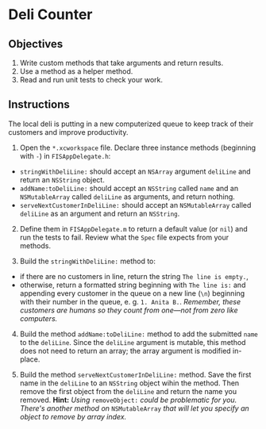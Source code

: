# Deli Counter

## Objectives

1. Write custom methods that take arguments and return results.
2. Use a method as a helper method.
3. Read and run unit tests to check your work.

## Instructions

The local deli is putting in a new computerized queue to keep track of their customers and improve productivity.

1. Open the `*.xcworkspace` file. Declare three instance methods (beginning with `-`) in `FISAppDelegate.h`:
  * `stringWithDeliLine:` should accept an `NSArray` argument `deliLine` and return an `NSString` object.
  * `addName:toDeliLine:` should accept an `NSString` called `name` and an `NSMutableArray` called `deliLine` as arguments, and return nothing.
  * `serveNextCustomerInDeliLine:` should accept an `NSMutableArray` called `deliLine` as an argument and return an `NSString`.  

2. Define them in `FISAppDelegate.m` to return a default value (or `nil`) and run the tests to fail. Review what the `Spec` file expects from your methods.

3. Build the `stringWithDeliLine:` method to:
  * if there are no customers in line, return the string `The line is empty.`,
  * otherwise, return a formatted string beginning with `The line is:` and appending every customer in the queue on a new line (`\n`) beginning with their number in the queue, e. g. `1. Anita B.`. *Remember, these customers are humans so they count from one—not from zero like computers.*

4. Build the method `addName:toDeliLine:` method to add the submitted `name` to the `deliLine`. Since the `deliLine` argument is mutable, this method does not need to return an array; the array argument is modified in-place.

5. Build the method `serveNextCustomerInDeliLine:` method. Save the first name in the `deliLine` to an `NSString` object wihin the method. Then remove the first object from the `deliLine` and return the name you removed. **Hint:** *Using* `removeObject:` *could be problematic for you. There's another method on* `NSMutableArray` *that will let you specify an object to remove by array index.*
